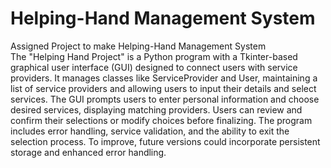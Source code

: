 # Helping-Hand Management System
Assigned Project to make Helping-Hand Management System
<br>
The "Helping Hand Project" is a Python program with a Tkinter-based graphical user interface (GUI) designed to connect users with service providers. It manages classes like ServiceProvider and User, maintaining a list of service providers and allowing users to input their details and select services. The GUI prompts users to enter personal information and choose desired services, displaying matching providers. Users can review and confirm their selections or modify choices before finalizing. The program includes error handling, service validation, and the ability to exit the selection process. To improve, future versions could incorporate persistent storage and enhanced error handling.
